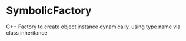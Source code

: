 # SymbolicFactory
C++ Factory to create object instance dynamically, using type name via class inheritance
